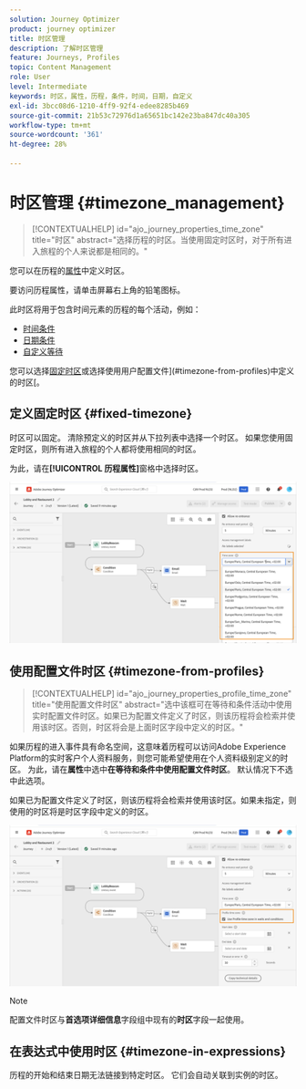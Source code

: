 ```yaml
---
solution: Journey Optimizer
product: journey optimizer
title: 时区管理
description: 了解时区管理
feature: Journeys, Profiles
topic: Content Management
role: User
level: Intermediate
keywords: 时区，属性，历程，条件，时间，日期，自定义
exl-id: 3bcc08d6-1210-4ff9-92f4-edee8285b469
source-git-commit: 21b53c72976d1a65651bc142e23ba847dc40a305
workflow-type: tm+mt
source-wordcount: '361'
ht-degree: 28%

---
```


# 时区管理 {#timezone_management}

>[!CONTEXTUALHELP]
>id="ajo_journey_properties_time_zone"
>title="时区"
>abstract="选择历程的时区。当使用固定时区时，对于所有进入旅程的个人来说都是相同的。"


您可以在历程的[属性](../building-journeys/journey-properties.md#timezone)中定义时区。

要访问历程属性，请单击屏幕右上角的铅笔图标。

此时区将用于包含时间元素的历程的每个活动，例如：

* [时间条件](../building-journeys/condition-activity.md#time_condition)
* [日期条件](../building-journeys/condition-activity.md#date_condition)
* [自定义等待](../building-journeys/wait-activity.md#custom)

<!--
* [Fixed date wait](../building-journeys/wait-activity.md#fixed_date)
-->

您可以选择[固定时区](#fixed-timezone)或选择使用用户配置文件](#timezone-from-profiles)中定义的时区[。

## 定义固定时区 {#fixed-timezone}

时区可以固定。 清除预定义的时区并从下拉列表中选择一个时区。 如果您使用固定时区，则所有进入旅程的个人都将使用相同的时区。

为此，请在&#x200B;**[!UICONTROL 历程属性]**&#x200B;窗格中选择时区。

![](assets/journey72.png)

## 使用配置文件时区 {#timezone-from-profiles}

>[!CONTEXTUALHELP]
>id="ajo_journey_properties_profile_time_zone"
>title="使用配置文件时区"
>abstract="选中该框可在等待和条件活动中使用实时配置文件时区。如果已为配置文件定义了时区，则该历程将会检索并使用该时区。否则，时区将会是上面时区字段中定义的时区。"

如果历程的进入事件具有命名空间，这意味着历程可以访问Adobe Experience Platform的实时客户个人资料服务，则您可能希望使用在个人资料级别定义的时区。 为此，请在&#x200B;**属性**&#x200B;中选中&#x200B;**在等待和条件中使用配置文件时区**。 默认情况下不选中此选项。

如果已为配置文件定义了时区，则该历程将会检索并使用该时区。如果未指定，则使用的时区将是时区字段中定义的时区。

![](assets/journey73.png)

>[!NOTE]
>
>配置文件时区与&#x200B;**首选项详细信息**&#x200B;字段组中现有的&#x200B;**时区**&#x200B;字段一起使用。

## 在表达式中使用时区 {#timezone-in-expressions}

历程的开始和结束日期无法链接到特定时区。 它们会自动关联到实例的时区。
